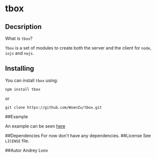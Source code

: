 tbox
====

Decsription
----
What is `tbox`?

`Tbox` is a set of modules to create both the server
and the client for `node`, `iojs` and `nwjs`.

Installing
----
You can install `tbox` using:

`npm install tbox`

or

`git clone https://github.com/WoenZu/tbox.git`

##Example

An example can be seen [here](https://github.com/WoenZu/server)

##Dependencies
For now don't have any dependencies.
##License
See `LICENSE` file.

##Autor
Andrey Lvov

